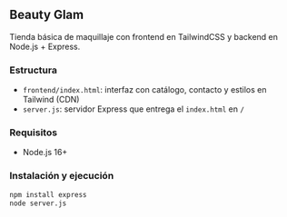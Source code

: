 ## Beauty Glam

Tienda básica de maquillaje con frontend en TailwindCSS y backend en Node.js + Express.

### Estructura
- `frontend/index.html`: interfaz con catálogo, contacto y estilos en Tailwind (CDN)
- `server.js`: servidor Express que entrega el `index.html` en `/`

### Requisitos
- Node.js 16+

### Instalación y ejecución
```bash
npm install express
node server.js